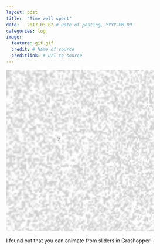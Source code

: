 ```yaml
---
layout: post
title:  "Time well spent"
date:   2017-03-02 # Date of posting, YYYY-MM-DD
categories: log
image:
  feature: gif.gif
  credit: # Name of source
  creditlink: # Url to source
---
```

![2nd animation](/assets/img/2017-03-02/anim2.gif)

I found out that you can animate from sliders in Grashopper!
